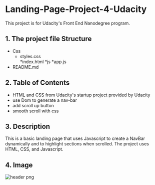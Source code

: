 # Landing-Page-Project-4-Udacity
This project is for Udacity's Front End Nanodegree program. 

## 1. The project file Structure
* Css
  * styles.css    
*index.html
*js
  *app.js
* README.md 
## 2.  Table of Contents
* HTML and CSS  from Udacity's startup project provided by Udacity
* use Dom to generate a nav-bar
* add scroll up button 
* smooth scroll with css
## 3. Description
This is a basic landing page that uses Javascript to create a NavBar dynamically and to highlight sections when scrolled. The project uses HTML, CSS, and Javascript.

## 4. Image
![header png](https://user-images.githubusercontent.com/123664349/220438441-2490cc8c-0bf2-4ebc-b797-243c129b62fd.jpg)










